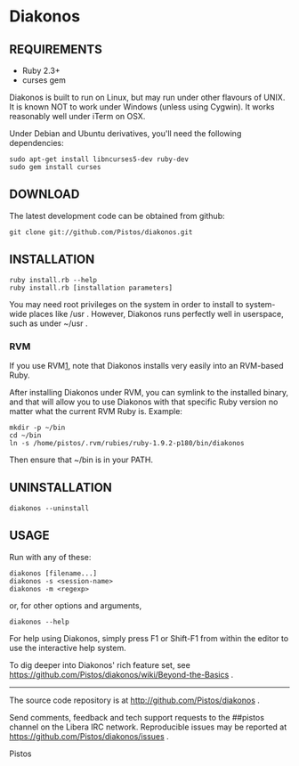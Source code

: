# Diakonos

## REQUIREMENTS

- Ruby 2.3+
- curses gem

Diakonos is built to run on Linux, but may run under other flavours of UNIX.
It is known NOT to work under Windows (unless using Cygwin).  It works
reasonably well under iTerm on OSX.

Under Debian and Ubuntu derivatives, you'll need the following dependencies:

    sudo apt-get install libncurses5-dev ruby-dev
    sudo gem install curses

## DOWNLOAD

The latest development code can be obtained from github:

    git clone git://github.com/Pistos/diakonos.git


## INSTALLATION

    ruby install.rb --help
    ruby install.rb [installation parameters]

You may need root privileges on the system in order to install to system-wide
places like /usr .  However, Diakonos runs perfectly well in userspace, such
as under ~/usr .

### RVM

If you use RVM[1], note that Diakonos installs very easily into an RVM-based
Ruby.

After installing Diakonos under RVM, you can symlink to the installed binary,
and that will allow you to use Diakonos with that specific Ruby version no
matter what the current RVM Ruby is.  Example:

    mkdir -p ~/bin
    cd ~/bin
    ln -s /home/pistos/.rvm/rubies/ruby-1.9.2-p180/bin/diakonos

Then ensure that ~/bin is in your PATH.

[1]: https://rvm.io


## UNINSTALLATION

    diakonos --uninstall


## USAGE

Run with any of these:

    diakonos [filename...]
    diakonos -s <session-name>
    diakonos -m <regexp>

or, for other options and arguments,

    diakonos --help

For help using Diakonos, simply press F1 or Shift-F1 from within the editor to
use the interactive help system.

To dig deeper into Diakonos' rich feature set, see https://github.com/Pistos/diakonos/wiki/Beyond-the-Basics .


----------------------------------------------------------------

The source code repository is at http://github.com/Pistos/diakonos .

Send comments, feedback and tech support requests to the ##pistos channel on
the Libera IRC network.
Reproducible issues may be reported at https://github.com/Pistos/diakonos/issues .


Pistos
